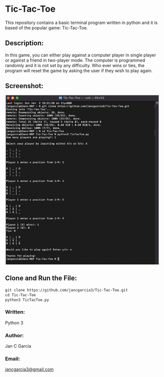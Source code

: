 # Tic-Tac-Toe
This repository contains a basic terminal program written in python and it is based of the popular game: Tic-Tac-Toe. 

## Description:

In this game, you can either play against a computer player in single player or against a friend in two-player mode. The computer is programmed randomly and it is not set by any difficulty. Who ever wins or ties, the program will reset the game by asking the user if they wish to play again. 

## Screenshot:

<p align="center">
<img width=500 src="/Images/TicTacToe Screenshot.png">

</p>

## Clone and Run the File:

```
git clone https://github.com/jancgarcia3/Tic-Tac-Toe.git
cd Tic-Tac-Toe
python3 TicTacToe.py
```

### Written: 
Python 3

### Author: 
Jan C Garcia

### Email: 
jancgarcia3@gmail.com
